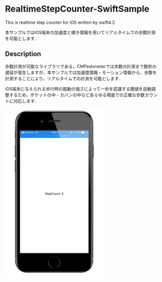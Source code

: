 # RealtimeStepCounter-SwiftSample
This is realtime step counter for iOS written by swift4.2.

本サンプルではiOS端末の加速度と傾き情報を用いてリアルタイムでの歩数計測を可能とします．

## Description
歩数計測が可能なライブラリである，CMPedometerでは歩数の計測まで数秒の遅延が発生しますが，本サンプルでは加速度情報・モーション情報から，歩数を計測することにより，リアルタイムでの計測を可能とします．

iOS端末に与えられる歩行時の振動の強さによって一歩を認識する閾値を自動調整するため，ポケットの中・カバンの中などあらゆる場面での正確な歩数カウントに対応します．

![RealtimeStepCounter-SwiftSample.png](https://github.com/AtsushiOtsubo/RealtimeStepCounter-SwiftSample/blob/images/RealtimeStepCounter-SwiftSample.png?raw=true)

